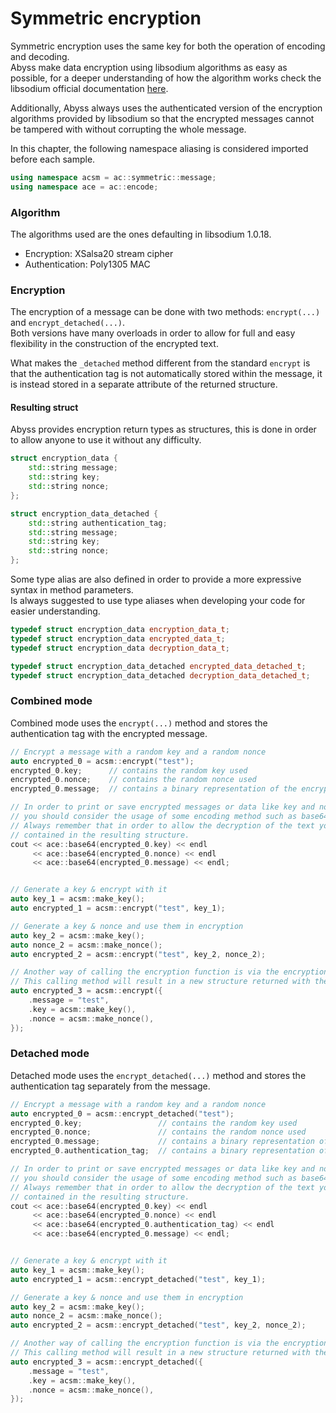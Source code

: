 # Symmetric encryption

Symmetric encryption uses the same key for both the operation of encoding and decoding.\
Abyss make data encryption using libsodium algorithms as easy as possible, for a deeper understanding of how the algorithm works check the libsodium official documentation [here](https://doc.libsodium.org/secret-key\_cryptography/secretbox#algorithm-details).

Additionally, Abyss always uses the authenticated version of the encryption algorithms provided by libsodium so that the encrypted messages cannot be tampered with without corrupting the whole message.

In this chapter, the following namespace aliasing is considered imported before each sample.

```cpp
using namespace acsm = ac::symmetric::message;
using namespace ace = ac::encode;
```

### Algorithm

The algorithms used are the ones defaulting in libsodium 1.0.18.

* Encryption: XSalsa20 stream cipher
* Authentication: Poly1305 MAC

### Encryption

The encryption of a message can be done with two methods: `encrypt(...)` and `encrypt_detached(...)`.\
Both versions have many overloads in order to allow for full and easy flexibility in the construction of the encrypted text.

What makes the `_detached` method different from the standard `encrypt` is that the authentication tag is not automatically stored within the message, it is instead stored in a separate attribute of the returned structure.

#### Resulting struct

Abyss provides encryption return types as structures, this is done in order to allow anyone to use it without any difficulty.

```cpp
struct encryption_data {
    std::string message;
    std::string key;
    std::string nonce;
};

struct encryption_data_detached {
    std::string authentication_tag;
    std::string message;
    std::string key;
    std::string nonce;
};
```

Some type alias are also defined in order to provide a more expressive syntax in method parameters.\
Is always suggested to use type aliases when developing your code for easier understanding.

```cpp
typedef struct encryption_data encryption_data_t;
typedef struct encryption_data encrypted_data_t;
typedef struct encryption_data decryption_data_t;

typedef struct encryption_data_detached encrypted_data_detached_t;
typedef struct encryption_data_detached decryption_data_detached_t;
```

### Combined mode

Combined mode uses the `encrypt(...)` method and stores the authentication tag with the encrypted message.

```cpp
// Encrypt a message with a random key and a random nonce
auto encrypted_0 = acsm::encrypt("test");
encrypted_0.key;      // contains the random key used
encrypted_0.nonce;    // contains the random nonce used
encrypted_0.message;  // contains a binary representation of the encrypted message

// In order to print or save encrypted messages or data like key and nonce
// you should consider the usage of some encoding method such as base64.
// Always remember that in order to allow the decryption of the text you need all the data 
// contained in the resulting structure.
cout << ace::base64(encrypted_0.key) << endl
     << ace::base64(encrypted_0.nonce) << endl
     << ace::base64(encrypted_0.message) << endl;


// Generate a key & encrypt with it
auto key_1 = acsm::make_key();
auto encrypted_1 = acsm::encrypt("test", key_1);

// Generate a key & nonce and use them in encryption
auto key_2 = acsm::make_key();
auto nonce_2 = acsm::make_nonce();
auto encrypted_2 = acsm::encrypt("test", key_2, nonce_2);

// Another way of calling the encryption function is via the encryption_data_t struct.
// This calling method will result in a new structure returned with the message encrypted
auto encrypted_3 = acsm::encrypt({
    .message = "test",
    .key = acsm::make_key(),
    .nonce = acsm::make_nonce(),
});
```

### Detached mode

Detached mode uses the `encrypt_detached(...)` method and stores the authentication tag separately from the message.

```cpp
// Encrypt a message with a random key and a random nonce
auto encrypted_0 = acsm::encrypt_detached("test");
encrypted_0.key;                 // contains the random key used
encrypted_0.nonce;               // contains the random nonce used
encrypted_0.message;             // contains a binary representation of the encrypted message
encrypted_0.authentication_tag;  // contains a binary representation of the authentication tag

// In order to print or save encrypted messages or data like key and nonce
// you should consider the usage of some encoding method such as base64.
// Always remember that in order to allow the decryption of the text you need all the data 
// contained in the resulting structure.
cout << ace::base64(encrypted_0.key) << endl
     << ace::base64(encrypted_0.nonce) << endl
     << ace::base64(encrypted_0.authentication_tag) << endl
     << ace::base64(encrypted_0.message) << endl;


// Generate a key & encrypt with it
auto key_1 = acsm::make_key();
auto encrypted_1 = acsm::encrypt_detached("test", key_1);

// Generate a key & nonce and use them in encryption
auto key_2 = acsm::make_key();
auto nonce_2 = acsm::make_nonce();
auto encrypted_2 = acsm::encrypt_detached("test", key_2, nonce_2);

// Another way of calling the encryption function is via the encryption_data_t struct.
// This calling method will result in a new structure returned with the message encrypted
auto encrypted_3 = acsm::encrypt_detached({
    .message = "test",
    .key = acsm::make_key(),
    .nonce = acsm::make_nonce(),
});
```
